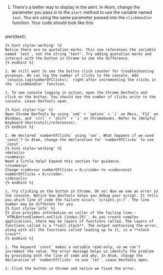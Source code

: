 1. There's a better way to display in the alert. In Atom, change the parameter you pass in to the `alert` method to use the variable named `text`. You are using the same parameter passed into the `clickHandler` function. Your code should look like this:

   ```javascript
alert(text);
   ```
   {% hint style='working' %}
Notice there are no quotation marks. This now references the variable named `text`, not the string "text". Try adding quotation marks and interact with the button in Chrome to see the difference.
   {% endhint %}   

1. We still want to see the button click counter for troubleshooting purposes. We can log the number of clicks to the console. Add `console.log(numberOfClicks);` right after incrementing the clicks in the `clickHandler` function.

1. To see console logging in action, open the Chrome DevTools and click on the button. You should see the number of clicks write to the console. Leave DevTools open.

   {% hint style='tip' %}
Open Chrome DevTools by using `cmd` + `option` + `i` on Macs, `F12` on Windows, and `ctrl` + `shift` + `i` on Chromebooks. Refer to [Helpful Keyboard Shortcuts](/references).
   {% endhint %}   

1. We declared `numberOfClicks` using `var`. What happens if we used `const`? In Atom, change the declaration for `numberOfClicks` to use `const`.
   {% hint style='working' %}
<details>
<summary>
Need a little help? Expand this section for guidance. 
</summary>
Change <code>var numberOfClicks = 0;</code> to <code>const numberOfClicks = 0;</code>.
</details>
   {% endhint %}

1. Try clicking on the button in Chrome. Oh no! Now we see an error in the console. Notice how DevTools helps you debug your script. It tells you which line of code the failure occurs `scripts.js:7`. The line number may be different for you.
   {% hint style='info' %}
It also provides information on caller of the failing line-- `HTMLButtonElement.onClick (index:25)`. As you create complex applications, there may be layers of functions called. The layers of functions called is a **call stack**. The output containing the error, along with all the functions called leading up to it, is a **stack trace**.
   {% endhint %}

1. The keyword `const` makes a variable read-only, so we can't increment the value. The error message helps us identify the problem by providing both the line of code and why. In Atom, change the declaration of `numberOfClicks` to use `let`. Leave DevTools open.

1. Click the button in Chrome and notice we fixed the error.
